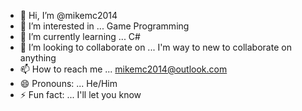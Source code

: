 - 👋 Hi, I’m @mikemc2014
- 👀 I’m interested in ... Game Programming
- 🌱 I’m currently learning ... C#
- 💞️ I’m looking to collaborate on ... I'm way to new to collaborate on anything
- 📫 How to reach me ... mikemc2014@outlook.com  
- 😄 Pronouns: ... He/Him
- ⚡ Fun fact: ... I'll let you know

<!---
mikemc2014/mikemc2014 is a ✨ special ✨ repository because its `README.md` (this file) appears on your GitHub profile.
You can click the Preview link to take a look at your changes.
--->
